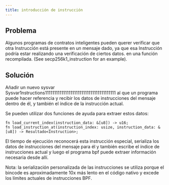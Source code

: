 ```yaml
---
title: introducción de instrucción
---
```


## Problema

Algunos programas de contratos inteligentes pueden querer verificar que otra Instrucción está presente en un mensaje dado, ya que esa Instrucción podría estar realizando una verificación de ciertos datos. en una función recompilada. (See secp256k1_instruction for an example).

## Solución

Añadir un nuevo sysvar Sysvar1nstructions111111111111111111111111111111111111111 al que un programa puede hacer referencia y recibir los datos de instrucciones del mensaje dentro de él, y también el índice de la instrucción actual.

Se pueden utilizar dos funciones de ayuda para extraer estos datos:

```
fn load_current_index(instruction_data: &[u8]) -> u16;
fn load_instruction_at(instruction_index: usize, instruction_data: &[u8]) -> Resultado<Instruction>;
```

El tiempo de ejecución reconocerá esta instrucción especial, serializa los datos de instrucciones del mensaje para él y también escribe el índice de instrucciones actual y luego el programa bpf puede extraer información necesaria desde allí.

Nota: la serialización personalizada de las instrucciones se utiliza porque el bincode es aproximadamente 10x más lento en el código nativo y excede los límites actuales de instrucciones BPF.
